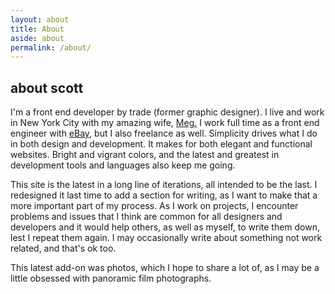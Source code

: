 ```yaml
---
layout: about
title: About
aside: about
permalink: /about/
---
```


## about scott

I'm a front end developer by trade (former graphic designer). I live and work in New York City with my amazing wife,
[Meg.](https://twitter.com/megmkdavis)
I work full time as a front end engineer with
[eBay,](http://www.ebay.com)
but I also freelance as well. Simplicity drives what I do in both design and development. It makes for both elegant and functional websites. Bright and vigrant colors, and the latest and greatest in development tools and languages also keep me going.

This site is the latest in a long line of iterations, all intended to be the last. I redesigned it last time to add a section for writing, as I want to make that a more important part of my process. As I work on projects, I encounter problems and issues that I think are common for all designers and developers and it would help others, as well as myself, to write them down, lest I repeat them again. I may occasionally write about something not work related, and that's ok too.

This latest add-on was photos, which I hope to share a lot of, as I may be a little obsessed with panoramic film photographs.
